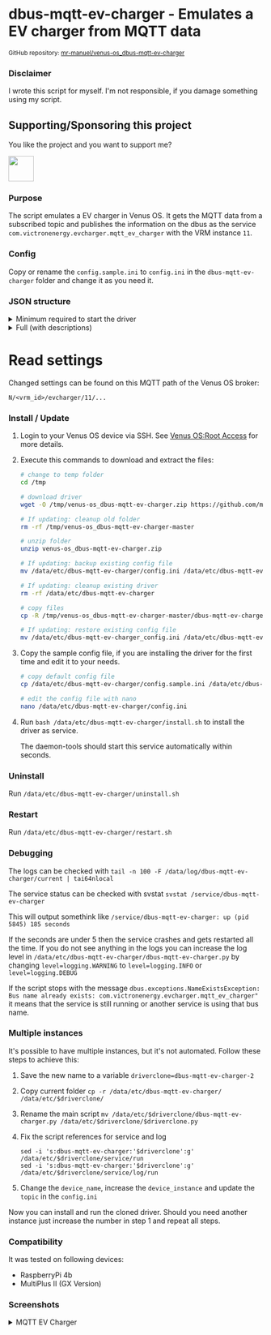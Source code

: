 # dbus-mqtt-ev-charger - Emulates a EV charger from MQTT data

<small>GitHub repository: [mr-manuel/venus-os_dbus-mqtt-ev-charger](https://github.com/mr-manuel/venus-os_dbus-mqtt-ev-charger)</small>

### Disclaimer

I wrote this script for myself. I'm not responsible, if you damage something using my script.


## Supporting/Sponsoring this project

You like the project and you want to support me?

[<img src="https://github.md0.eu/uploads/donate-button.svg" height="50">](https://www.paypal.com/donate/?hosted_button_id=3NEVZBDM5KABW)


### Purpose

The script emulates a EV charger in Venus OS. It gets the MQTT data from a subscribed topic and publishes the information on the dbus as the service `com.victronenergy.evcharger.mqtt_ev_charger` with the VRM instance `11`.


### Config

Copy or rename the `config.sample.ini` to `config.ini` in the `dbus-mqtt-ev-charger` folder and change it as you need it.


### JSON structure

<details><summary>Minimum required to start the driver</summary>

```json
{
    "Ac": {
        "Power": 321.6
    }
}
```
</details>

<details><summary>Full (with descriptions)</summary>

#### Payload

```json
{
    "Ac": {
        "Power": 12000.0,
        "L1": {
            "Power": 4000.0
        },
        "L2": {
            "Power": 4000.0
        },
        "L3": {
            "Power": 4000.0
        },
        "Energy": {
            "Forward": 342.4
        }
    },
    "Current": 17.39,
    "MaxCurrent": 32,
    "SetCurrent": 16,
    "AutoStart": 1,
    "ChargingTime": 63,
    "EnableDisplay": 1,
    "Mode": 1,
    "StartStop": 1,
    "Status": 1,
}
```

#### Description

```
/Ac/Power                  --> Write: AC Power (W)
/Ac/L1/Power               --> Write: L1 Power used (W)
/Ac/L2/Power               --> Write: L2 Power used (W)
/Ac/L3/Power               --> Write: L3 Power used (W)
/Ac/Energy/Forward         --> Write: Total Charged Energy (kWh)

/Current                   --> Write: Actual charging current (A)
/MaxCurrent                --> Read/Write: Max charging current (A)
/SetCurrent                --> Read/Write: Charging current (A)

/AutoStart                 --> Read/Write: Start automatically (number)
    0 = Charger autostart disabled
    1 = Charger autostart enabled
/ChargingTime              --> Write: Total charging time (seconds)
/EnableDisplay             --> Read/Write: Lock charger display (number)
    0 = Control disabled
    1 = Control enabled
/Mode                      --> Read/Write: Charge mode (number)
    0 = Manual
    1 = Automatic
    2 = Scheduled
/Position                  --> Write: Charger position (number)
    0 = AC Input
    1 = AC Output
/StartStop                 --> Read/Write: Enable charging (number)
    0 = Enable charging: False
    1 = Enable charging: True
/Status                    --> Write: Status (number)
    0 = Disconnected
    1 = Connected
    2 = Charging
    3 = Charged
    4 = Waiting for sun
    5 = Waiting for RFID
    6 = Waiting for start
    7 = Low SOC
    8 = Ground test error
    9 = Welded contacts test error
    10 = CP input test error (shorted)
    11 = Residual current detected
    12 = Undervoltage detected
    13 = Overvoltage detected
    14 = Overheating detected
    15 = Reserved
    16 = Reserved
    17 = Reserved
    18 = Reserved
    19 = Reserved
    20 = Charging limit
    21 = Start charging
    22 = Switching to 3-phase
    23 = Switching to 1-phase
    24 = Stop charging
```
</details>


# Read settings

Changed settings can be found on this MQTT path of the Venus OS broker:

```
N/<vrm_id>/evcharger/11/...
```


### Install / Update

1. Login to your Venus OS device via SSH. See [Venus OS:Root Access](https://www.victronenergy.com/live/ccgx:root_access#root_access) for more details.

2. Execute this commands to download and extract the files:

    ```bash
    # change to temp folder
    cd /tmp

    # download driver
    wget -O /tmp/venus-os_dbus-mqtt-ev-charger.zip https://github.com/mr-manuel/venus-os_dbus-mqtt-ev-charger/archive/refs/heads/master.zip

    # If updating: cleanup old folder
    rm -rf /tmp/venus-os_dbus-mqtt-ev-charger-master

    # unzip folder
    unzip venus-os_dbus-mqtt-ev-charger.zip

    # If updating: backup existing config file
    mv /data/etc/dbus-mqtt-ev-charger/config.ini /data/etc/dbus-mqtt-ev-charger_config.ini

    # If updating: cleanup existing driver
    rm -rf /data/etc/dbus-mqtt-ev-charger

    # copy files
    cp -R /tmp/venus-os_dbus-mqtt-ev-charger-master/dbus-mqtt-ev-charger/ /data/etc/

    # If updating: restore existing config file
    mv /data/etc/dbus-mqtt-ev-charger_config.ini /data/etc/dbus-mqtt-ev-charger/config.ini
    ```

3. Copy the sample config file, if you are installing the driver for the first time and edit it to your needs.

    ```bash
    # copy default config file
    cp /data/etc/dbus-mqtt-ev-charger/config.sample.ini /data/etc/dbus-mqtt-ev-charger/config.ini

    # edit the config file with nano
    nano /data/etc/dbus-mqtt-ev-charger/config.ini
    ```

4. Run `bash /data/etc/dbus-mqtt-ev-charger/install.sh` to install the driver as service.

   The daemon-tools should start this service automatically within seconds.


### Uninstall

Run `/data/etc/dbus-mqtt-ev-charger/uninstall.sh`


### Restart

Run `/data/etc/dbus-mqtt-ev-charger/restart.sh`


### Debugging

The logs can be checked with `tail -n 100 -F /data/log/dbus-mqtt-ev-charger/current | tai64nlocal`

The service status can be checked with svstat `svstat /service/dbus-mqtt-ev-charger`

This will output somethink like `/service/dbus-mqtt-ev-charger: up (pid 5845) 185 seconds`

If the seconds are under 5 then the service crashes and gets restarted all the time. If you do not see anything in the logs you can increase the log level in `/data/etc/dbus-mqtt-ev-charger/dbus-mqtt-ev-charger.py` by changing `level=logging.WARNING` to `level=logging.INFO` or `level=logging.DEBUG`

If the script stops with the message `dbus.exceptions.NameExistsException: Bus name already exists: com.victronenergy.evcharger.mqtt_ev_charger"` it means that the service is still running or another service is using that bus name.


### Multiple instances

It's possible to have multiple instances, but it's not automated. Follow these steps to achieve this:

1. Save the new name to a variable `driverclone=dbus-mqtt-ev-charger-2`

2. Copy current folder `cp -r /data/etc/dbus-mqtt-ev-charger/ /data/etc/$driverclone/`

3. Rename the main script `mv /data/etc/$driverclone/dbus-mqtt-ev-charger.py /data/etc/$driverclone/$driverclone.py`

4. Fix the script references for service and log
    ```
    sed -i 's:dbus-mqtt-ev-charger:'$driverclone':g' /data/etc/$driverclone/service/run
    sed -i 's:dbus-mqtt-ev-charger:'$driverclone':g' /data/etc/$driverclone/service/log/run
    ```

5. Change the `device_name`, increase the `device_instance` and update the `topic` in the `config.ini`

Now you can install and run the cloned driver. Should you need another instance just increase the number in step 1 and repeat all steps.


### Compatibility

It was tested on following devices:

* RaspberryPi 4b
* MultiPlus II (GX Version)


### Screenshots

<details><summary>MQTT EV Charger</summary>

![MQTT EV Charger - device list](/screenshots/ev-charger_device_list.png)
![MQTT EV Charger - device list - mqtt ev charger](/screenshots/ev-charger_device_list_ev-charger_1.png)
![MQTT EV Charger - device list - mqtt ev charger](/screenshots/ev-charger_device_list_ev-charger_2.png)
![MQTT EV Charger - device list - mqtt ev charger](/screenshots/ev-charger_device_list_ev-charger_setup_1.png)
![MQTT EV Charger - device list - mqtt ev charger](/screenshots/ev-charger_device_list_ev-charger_device_1.png)
![MQTT EV Charger - device list - mqtt ev charger](/screenshots/ev-charger_device_list_ev-charger_device_2.png)

</details>
